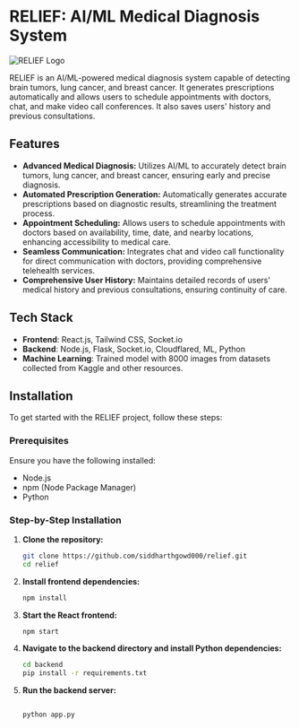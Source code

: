 # RELIEF: AI/ML Medical Diagnosis System

![RELIEF Logo](path-to-your-logo.png)

RELIEF is an AI/ML-powered medical diagnosis system capable of detecting brain tumors, lung cancer, and breast cancer. It generates prescriptions automatically and allows users to schedule appointments with doctors, chat, and make video call conferences. It also saves users' history and previous consultations.

## Features

- **Advanced Medical Diagnosis:** Utilizes AI/ML to accurately detect brain tumors, lung cancer, and breast cancer, ensuring early and precise diagnosis.
- **Automated Prescription Generation:** Automatically generates accurate prescriptions based on diagnostic results, streamlining the treatment process.
- **Appointment Scheduling:** Allows users to schedule appointments with doctors based on availability, time, date, and nearby locations, enhancing accessibility to medical care.
- **Seamless Communication:** Integrates chat and video call functionality for direct communication with doctors, providing comprehensive telehealth services.
- **Comprehensive User History:** Maintains detailed records of users' medical history and previous consultations, ensuring continuity of care.

## Tech Stack

- **Frontend**: React.js, Tailwind CSS, Socket.io
- **Backend**: Node.js, Flask, Socket.io, Cloudflared, ML, Python
- **Machine Learning**: Trained model with 8000 images from datasets collected from Kaggle and other resources.

## Installation

To get started with the RELIEF project, follow these steps:

### Prerequisites

Ensure you have the following installed:

- Node.js
- npm (Node Package Manager)
- Python

### Step-by-Step Installation

1. **Clone the repository:**

   ```bash
   git clone https://github.com/siddharthgowd000/relief.git
   cd relief
2. **Install frontend dependencies:**

   ```bash
   npm install
3.  **Start the React frontend:**

      ```bash
      npm start
4.  **Navigate to the backend directory and install Python dependencies:**

      ```bash
      cd backend
      pip install -r requirements.txt
5.  **Run the backend server:**

      ```bash
      
      python app.py

